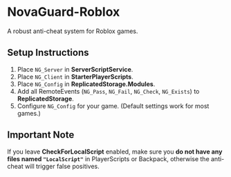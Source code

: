 # NovaGuard-Roblox
A robust anti-cheat system for Roblox games.

## Setup Instructions
1. Place `NG_Server` in **ServerScriptService**.  
2. Place `NG_Client` in **StarterPlayerScripts**.  
3. Place `NG_Config` in **ReplicatedStorage.Modules**.  
4. Add all RemoteEvents (`NG_Pass`, `NG_Fail`, `NG_Check`, `NG_Exists`) to **ReplicatedStorage**.  
5. Configure `NG_Config` for your game. (Default settings work for most games.)

## Important Note
If you leave **CheckForLocalScript** enabled, make sure you **do not have any files named `"LocalScript"`** in PlayerScripts or Backpack, otherwise the anti-cheat will trigger false positives.
